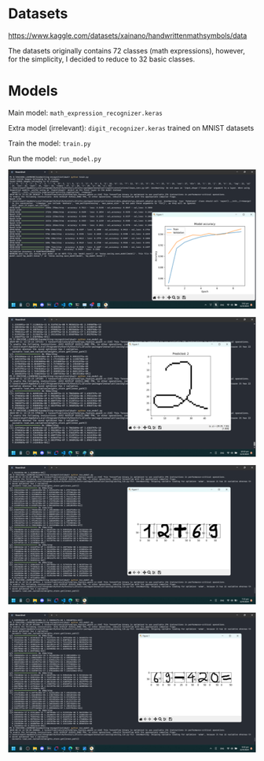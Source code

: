 # Datasets
https://www.kaggle.com/datasets/xainano/handwrittenmathsymbols/data

The datasets originally contains 72 classes (math expressions), however, for the simplicity, I decided to reduce to 32 basic classes.

# Models
Main model: `math_expression_recognizer.keras`

Extra model (irrelevant): `digit_recognizer.keras` trained on MNIST datasets

Train the model: `train.py`

Run the model: `run_model.py`

![training result](./readme_assets/done_training.png)

![test 1](./readme_assets/demo_1.png)

![segmenting](./readme_assets/segmenting.png)

![segmenting 2](./readme_assets/segmenting2.png)
